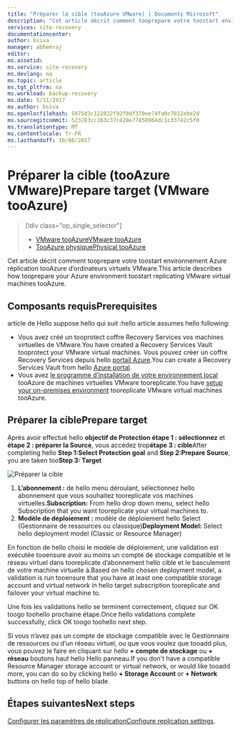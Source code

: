 ```yaml
---
title: "Préparer la cible (tooAzure VMware) | Documents Microsoft"
description: "Cet article décrit comment tooprepare votre toostart environnement Azure réplication tooAzure d’ordinateurs virtuels VMware."
services: site-recovery
documentationcenter: 
author: bsiva
manager: abhemraj
editor: 
ms.assetid: 
ms.service: site-recovery
ms.devlang: na
ms.topic: article
ms.tgt_pltfrm: na
ms.workload: backup-recovery
ms.date: 5/31/2017
ms.author: bsiva
ms.openlocfilehash: 5975d3c122032f92f8df370ee74fa0c7012ebe2d
ms.sourcegitcommit: 523283cc1b3c37c428e77850964dc1c33742c5f0
ms.translationtype: MT
ms.contentlocale: fr-FR
ms.lasthandoff: 10/06/2017
---
```

# <a name="prepare-target-vmware-tooazure"></a><span data-ttu-id="c680b-103">Préparer la cible (tooAzure VMware)</span><span class="sxs-lookup"><span data-stu-id="c680b-103">Prepare target (VMware tooAzure)</span></span>
> [!div class="op_single_selector"]
> * [<span data-ttu-id="c680b-104">VMware tooAzure</span><span class="sxs-lookup"><span data-stu-id="c680b-104">VMware tooAzure</span></span>](./site-recovery-prepare-target-vmware-to-azure.md)
> * [<span data-ttu-id="c680b-105">TooAzure physique</span><span class="sxs-lookup"><span data-stu-id="c680b-105">Physical tooAzure</span></span>](./site-recovery-prepare-target-physical-to-azure.md)

<span data-ttu-id="c680b-106">Cet article décrit comment tooprepare votre toostart environnement Azure réplication tooAzure d’ordinateurs virtuels VMware.</span><span class="sxs-lookup"><span data-stu-id="c680b-106">This article describes how tooprepare your Azure environment toostart replicating VMware virtual machines tooAzure.</span></span>

## <a name="prerequisites"></a><span data-ttu-id="c680b-107">Composants requis</span><span class="sxs-lookup"><span data-stu-id="c680b-107">Prerequisites</span></span>

<span data-ttu-id="c680b-108">article de Hello suppose hello qui suit :</span><span class="sxs-lookup"><span data-stu-id="c680b-108">hello article assumes hello following:</span></span>
- <span data-ttu-id="c680b-109">Vous avez créé un tooprotect coffre Recovery Services vos machines virtuelles de VMware.</span><span class="sxs-lookup"><span data-stu-id="c680b-109">You have created a Recovery Services Vault tooprotect your VMware virtual machines.</span></span> <span data-ttu-id="c680b-110">Vous pouvez créer un coffre Recovery Services depuis hello [portail Azure](http://portal.azure.com "portail Azure").</span><span class="sxs-lookup"><span data-stu-id="c680b-110">You can create a Recovery Services Vault from hello [Azure portal](http://portal.azure.com "Azure portal").</span></span>
- <span data-ttu-id="c680b-111">Vous avez [le programme d’installation de votre environnement local](./site-recovery-set-up-vmware-to-azure.md) tooAzure de machines virtuelles VMware tooreplicate.</span><span class="sxs-lookup"><span data-stu-id="c680b-111">You have [setup your on-premises environment](./site-recovery-set-up-vmware-to-azure.md) tooreplicate VMware virtual machines tooAzure.</span></span>

## <a name="prepare-target"></a><span data-ttu-id="c680b-112">Préparer la cible</span><span class="sxs-lookup"><span data-stu-id="c680b-112">Prepare target</span></span>

<span data-ttu-id="c680b-113">Après avoir effectué hello **objectif de Protection étape 1 : sélectionnez** et **étape 2 : préparer la Source**, vous accédez trop**étape 3 : cible**</span><span class="sxs-lookup"><span data-stu-id="c680b-113">After completing hello **Step 1:Select Protection goal** and **Step 2:Prepare Source**, you are taken too**Step 3: Target**</span></span>

![Préparer la cible](./media/site-recovery-prepare-target-vmware-to-azure/prepare-target-vmware-to-azure.png)

1. <span data-ttu-id="c680b-115">**L’abonnement :** de hello menu déroulant, sélectionnez hello abonnement que vous souhaitez tooreplicate vos machines virtuelles.</span><span class="sxs-lookup"><span data-stu-id="c680b-115">**Subscription:** From hello drop down menu, select hello Subscription that you want tooreplicate your virtual machines to.</span></span>
2. <span data-ttu-id="c680b-116">**Modèle de déploiement :** modèle de déploiement hello Select (Gestionnaire de ressources ou classique)</span><span class="sxs-lookup"><span data-stu-id="c680b-116">**Deployment Model:** Select hello deployment model (Classic or Resource Manager)</span></span>

<span data-ttu-id="c680b-117">En fonction de hello choisi le modèle de déploiement, une validation est exécutée tooensure avoir au moins un compte de stockage compatible et le réseau virtuel dans tooreplicate d’abonnement hello cible et le basculement de votre machine virtuelle à.</span><span class="sxs-lookup"><span data-stu-id="c680b-117">Based on hello chosen deployment model, a validation is run tooensure that you have at least one compatible storage account and virtual network in hello target subscription tooreplicate and failover your virtual machine to.</span></span>

<span data-ttu-id="c680b-118">Une fois les validations hello se terminent correctement, cliquez sur OK toogo toohello prochaine étape.</span><span class="sxs-lookup"><span data-stu-id="c680b-118">Once hello validations complete successfully, click OK toogo toohello next step.</span></span>

<span data-ttu-id="c680b-119">Si vous n’avez pas un compte de stockage compatible avec le Gestionnaire de ressources ou d’un réseau virtuel, ou que vous voulez que tooadd plus, vous pouvez le faire en cliquant sur hello **+ compte de stockage** ou **+ réseau** boutons haut hello Hello panneau.</span><span class="sxs-lookup"><span data-stu-id="c680b-119">If you don't have a compatible Resource Manager storage account or virtual network, or would like tooadd more, you can do so by clicking hello **+ Storage Account** or **+ Network** buttons on hello top of hello blade.</span></span>

## <a name="next-steps"></a><span data-ttu-id="c680b-120">Étapes suivantes</span><span class="sxs-lookup"><span data-stu-id="c680b-120">Next steps</span></span>
<span data-ttu-id="c680b-121">[Configurer les paramètres de réplication](./site-recovery-setup-replication-settings-vmware.md)</span><span class="sxs-lookup"><span data-stu-id="c680b-121">[Configure replication settings](./site-recovery-setup-replication-settings-vmware.md).</span></span>

